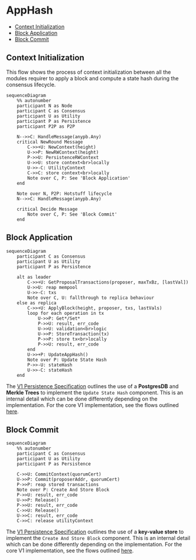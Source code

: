 # AppHash <!-- omit in toc -->

- [Context Initialization](#context-initialization)
- [Block Application](#block-application)
- [Block Commit](#block-commit)

## Context Initialization

This flow shows the process of context initialization between all the modules requirer to apply a block and compute a state hash during the consensus lifecycle.

```mermaid
sequenceDiagram
    %% autonumber
    participant N as Node
    participant C as Consensus
    participant U as Utility
    participant P as Persistence
    participant P2P as P2P

    N-->>C: HandleMessage(anypb.Any)
    critical NewRound Message
        C->>+U: NewContext(height)
        U->>P: NewRWContext(height)
        P->>U: PersistenceRWContext
        U->>U: store context<br>locally
        U->>-C: UtilityContext
        C->>C: store context<br>locally
        Note over C, P: See 'Block Application'
    end

    Note over N, P2P: Hotstuff lifecycle
    N-->>C: HandleMessage(anypb.Any)

    critical Decide Message
        Note over C, P: See 'Block Commit'
    end
```

## Block Application

```mermaid
sequenceDiagram
    participant C as Consensus
    participant U as Utility
    participant P as Persistence

    alt as leader
        C->>+U: GetProposalTransactions(proposer, maxTxBz, [lastVal])
        U->>U: reap mempool
        U->>-C: txs
        Note over C, U: fallthrough to replica behaviour
    else as replica
        C->>+U: ApplyBlock(height, proposer, txs, lastVals)
        loop for each operation in tx
            U->>P: Get*/Set*
            P->>U: result, err_code
            U->>U: validation<br>logic
            U->>P: StoreTransaction(tx)
            P->>P: store tx<br>locally
            P->>U: result, err_code
        end
        U->>+P: UpdateAppHash()
        Note over P: Update State Hash
        P->>-U: stateHash
        U->>-C: stateHash
    end
```

The [V1 Persistence Specification](https://github.com/pokt-network/pocket-network-protocol/tree/main/persistence) outlines the use of a **PostgresDB** and **Merkle Trees** to implement the `Update State Hash` component. This is an internal detail which can be done differently depending on the implementation. For the core V1 implementation, see the flows outlined [here](../../../persistence/docs/AppHash.md).

## Block Commit

```mermaid
sequenceDiagram
    %% autonumber
    participant C as Consensus
    participant U as Utility
    participant P as Persistence

    C->>U: CommitContext(quorumCert)
    U->>P: Commit(proposerAddr, quorumCert)
    P->>P: reap stored transactions
    Note over P: Create And Store Block
    P->>U: result, err_code
    U->>P: Release()
    P->>U: result, err_code
    C->>U: Release()
    U->>C: result, err_code
    C->>C: release utilityContext
```

The [V1 Persistence Specification](https://github.com/pokt-network/pocket-network-protocol/tree/main/persistence) outlines the use of a **key-value store** to implement the `Create And Store Block` component. This is an internal detail which can be done differently depending on the implementation. For the core V1 implementation, see the flows outlined [here](../../../persistence/docs/AppHash.md).
